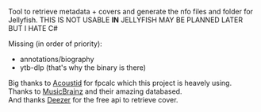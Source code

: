 Tool to retrieve metadata + covers and generate the nfo files and folder for Jellyfish. THIS IS NOT USABLE **IN** JELLYFISH MAY BE PLANNED LATER BUT I HATE C#

Missing (in order of priority):
- annotations/biography
- ytb-dlp (that's why the binary is there)

Big thanks to [Acoustid](https://github.com/acoustid) for fpcalc which this project is heavely using.<br>
Thanks to [MusicBrainz](https://musicbrainz.org/) and their amazing databased.<br>
And thanks [Deezer](https://www.deezer.com/en/) for the free api to retrieve cover.

